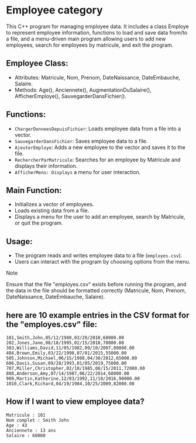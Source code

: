 # Employee category


This C++ program for managing employee data. It includes a class Employe to represent employee information, functions to load and save data from/to a file, and a menu-driven main program allowing users to add new employees, search for employees by matricule, and exit the program.

## Employee Class:
- Attributes: Matricule, Nom, Prenom, DateNaissance, DateEmbauche, Salaire.
- Methods: Age(), Anciennete(), AugmentationDuSalaire(), AfficherEmploye(), SauvegarderDansFichier().

## Functions:
- `ChargerDonneesDepuisFichier`: Loads employee data from a file into a vector.
- `SauvegarderDansFichier`: Saves employee data to a file.
- `AjouterEmploye`: Adds a new employee to the vector and saves it to the file.
- `RechercherParMatricule`: Searches for an employee by Matricule and displays their information.
- `AfficherMenu: Displays` a menu for user interaction.

## Main Function:
- Initializes a vector of employees.
- Loads existing data from a file.
- Displays a menu for the user to add an employee, search by Matricule, or quit the program.

## Usage:

- The program reads and writes employee data to a file (`employes.csv`).
- Users can interact with the program by choosing options from the menu.

> [!NOTE]
> Ensure that the file "employes.csv" exists before running the program, and the data in the file should be formatted correctly (Matricule, Nom, Prenom, DateNaissance, DateEmbauche, Salaire).


## here are 10 example entries in the CSV format for the "employes.csv" file:
```
101,Smith,John,05/12/1980,03/20/2010,60000.00
202,Jones,Jane,08/18/1995,02/15/2018,70000.00
303,Williams,David,11/05/1982,09/10/2007,80000.00
404,Brown,Emily,03/22/1990,07/01/2015,55000.00
505,Johnson,Michael,06/15/1988,04/30/2012,65000.00
606,Davis,Susan,09/28/1993,01/05/2019,75000.00
707,Miller,Christopher,02/10/1985,08/15/2011,72000.00
808,Anderson,Amy,07/14/1987,06/22/2014,68000.00
909,Martin,Katherine,12/03/1992,11/10/2016,90000.00
1010,Clark,Richard,04/19/1984,10/25/2009,82000.00
```
## How if I want to view employee data?
```
Matricule : 101
Nom complet : Smith John
Age : 43
Anciennete : 13 ans
Salaire : 60000
```
